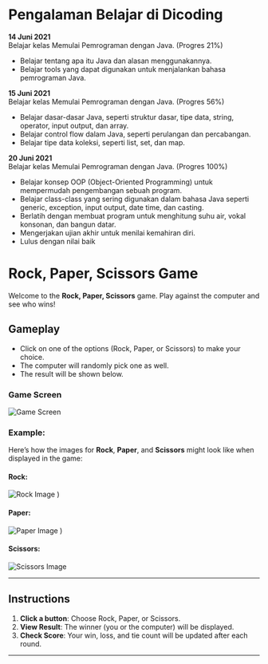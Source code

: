# Pengalaman Belajar di Dicoding

**14 Juni 2021**<br>
Belajar kelas Memulai Pemrograman dengan Java. (Progres 21%)
* Belajar tentang apa itu Java dan alasan menggunakannya.
* Belajar tools yang dapat digunakan untuk menjalankan bahasa pemrograman Java.

**15 Juni 2021**<br>
Belajar kelas Memulai Pemrograman dengan Java. (Progres 56%)
* Belajar dasar-dasar Java, seperti struktur dasar, tipe data, string, operator, input output, dan array.
* Belajar control flow dalam Java, seperti perulangan dan percabangan.
* Belajar tipe data koleksi, seperti list, set, dan map.

**20 Juni 2021**<br>
Belajar kelas Memulai Pemrograman dengan Java. (Progres 100%)
* Belajar konsep OOP (Object-Oriented Programming) untuk mempermudah pengembangan sebuah program.
* Belajar class-class yang sering digunakan dalam bahasa Java seperti generic, exception, input output, date time, dan casting.
* Berlatih dengan membuat program untuk menghitung suhu air, vokal konsonan, dan bangun datar.
* Mengerjakan ujian akhir untuk menilai kemahiran diri.
* Lulus dengan nilai baik

# Rock, Paper, Scissors Game

Welcome to the **Rock, Paper, Scissors** game. Play against the computer and see who wins!

## Gameplay

- Click on one of the options (Rock, Paper, or Scissors) to make your choice.
- The computer will randomly pick one as well.
- The result will be shown below.

### Game Screen

![Game Screen](![image](https://github.com/user-attachments/assets/22eb2af2-e7f8-4cb5-8d6c-4177a83577da)
)

### Example:

Here’s how the images for **Rock**, **Paper**, and **Scissors** might look like when displayed in the game:

#### Rock:
![Rock Image](![image](https://github.com/user-attachments/assets/85faae8c-1e94-4251-af0a-484e5c5cdae4)
)
)

#### Paper:
![Paper Image](![image](https://github.com/user-attachments/assets/61f7d4c7-e516-406b-b7c1-c1e9bbcb5ff8)
)
)

#### Scissors:
![Scissors Image](![image](https://github.com/user-attachments/assets/cc063b5e-8c23-45e9-80b8-f704e81f970b)
)

---

## Instructions

1. **Click a button**: Choose Rock, Paper, or Scissors.
2. **View Result**: The winner (you or the computer) will be displayed.
3. **Check Score**: Your win, loss, and tie count will be updated after each round.

---
